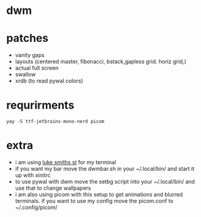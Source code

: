 # dwm

# patches
- vanity gaps
- layouts (centered master, fibonacci, bstack,gapless grid. horiz grid,)
- actual full screen
- swallow
- xrdb (to read pywal colors)

# requrirments

```
yay -S ttf-jetbrains-mono-nerd picom 
```

# extra

- i am using [luke smiths st](https://github.com/LukeSmithxyz/st) for my terminal
- if you want my bar move the dwmbar.sh in your ~/.local/bin/ and start it up with xinitrc
- to use pywal with dwm move the setbg script into your ~/.local/bin/ and use that to change wallpapers
- i am also using picom with this setup to get animations and blurred terminals. if you want to use my config move the picom.conf to ~/.config/picom/
